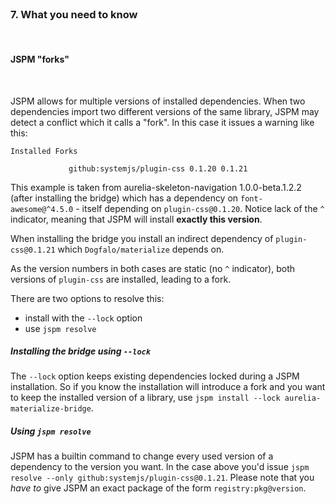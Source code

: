 <br>

### 7. What you need to know
<br>

#### JSPM "forks"
<br>

JSPM allows for multiple versions of installed dependencies. When two dependencies
import two different versions of the same library, JSPM may detect a conflict
which it calls a "fork". In this case it issues a warning like this:

```
Installed Forks

             github:systemjs/plugin-css 0.1.20 0.1.21
```

This example is taken from aurelia-skeleton-navigation 1.0.0-beta.1.2.2 (after installing the bridge)
which has a dependency on `font-awesome@^4.5.0` - itself depending on `plugin-css@0.1.20`.
Notice lack of the `^` indicator, meaning that JSPM will install **exactly this version**.

When installing the bridge you install an indirect dependency of `plugin-css@0.1.21`
which `Dogfalo/materialize` depends on.

As the version numbers in both cases are static (no `^` indicator), both versions
of `plugin-css` are installed, leading to a fork.

There are two options to resolve this:
* install with the `--lock` option
* use `jspm resolve`

##### Installing the bridge using `--lock`

The `--lock` option keeps existing dependencies locked during a JSPM installation.
So if you know the installation will introduce a fork and you want to keep
the installed version of a library, use `jspm install --lock aurelia-materialize-bridge`.

##### Using `jspm resolve`

JSPM has a builtin command to change every used version of a dependency to the
version you want.
In the case above you'd issue `jspm resolve --only github:systemjs/plugin-css@0.1.21`.
Please note that you *have to* give JSPM an exact package of the form `registry:pkg@version`.
